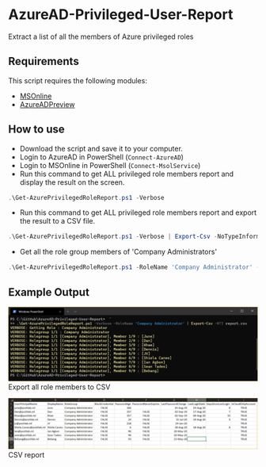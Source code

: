 # AzureAD-Privileged-User-Report
 Extract a list of all the members of Azure privileged roles

## Requirements

This script requires the following modules:

* [MSOnline](https://www.powershellgallery.com/packages/MSOnline/)
* [AzureADPreview](https://www.powershellgallery.com/packages/AzureADPreview/)

## How to use

* Download the script and save it to your computer.
* Login to AzureAD in PowerShell (`Connect-AzureAD`)
* Login to MSOnline in PowerShell (`Connect-MsolService`)
* Run this command to get ALL privileged role members report and display the result on the screen.

```PowerShell
.\Get-AzurePrivilegedRoleReport.ps1 -Verbose
```

* Run this command to get ALL privileged role members report and export the result to a CSV file.

```PowerShell
.\Get-AzurePrivilegedRoleReport.ps1 -Verbose | Export-Csv -NoTypeInformation .\report.csv
```

* Get all the role group members of 'Company Administrators'

```PowerShell
.\Get-AzurePrivilegedRoleReport.ps1 -RoleName 'Company Administrator' -Verbose
```

## Example Output

![export all role members](/images/image01.png)<br>
Export all role members to CSV

![csv report](/images/image02.png)<br>
CSV report
